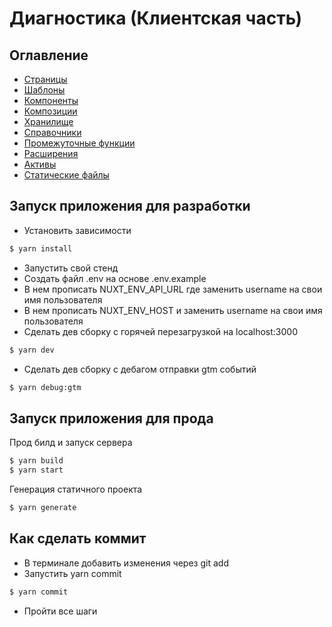 # Диагностика (Клиентская часть)

## Оглавление

* [Страницы](./pages/README.md)
* [Шаблоны](./layouts/README.md)
* [Компоненты](./components/README.md)
* [Композиции](./features/README.md)
* [Хранилище](./store/README.md)
* [Справочники](./dictionary/README.md)
* [Промежуточные функции](./middleware/README.md)
* [Расширения](./plugins/README.md)
* [Активы](./assets/README.md)
* [Статические файлы](./static/README.md)

## Запуск приложения для разработки

* Установить зависимости
```bash
$ yarn install
```
* Запустить свой стенд
* Создать файл .env на основе .env.example
* В нем прописать NUXT_ENV_API_URL
где заменить username на свои имя пользователя
* В нем прописать NUXT_ENV_HOST и заменить username на свои имя пользователя
* Сделать дев сборку с горячей перезагрузкой на localhost:3000
```bash
$ yarn dev
```
* Сделать дев сборку с дебагом отправки gtm событий
```bash
$ yarn debug:gtm
```

## Запуск приложения для прода

Прод билд и запуск сервера
```bash
$ yarn build
$ yarn start
```

Генерация статичного проекта
```bash
$ yarn generate
```

## Как сделать коммит
* В терминале добавить изменения через git add 
* Запустить yarn commit
```bash
$ yarn commit
```
* Пройти все шаги
